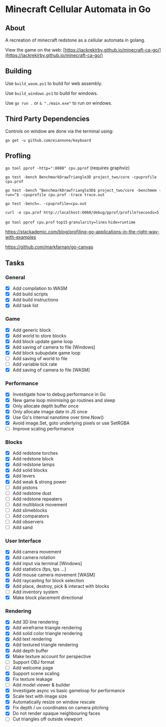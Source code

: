 # Minecraft Cellular Automata in Go

## About

A recreation of minecraft redstone as a cellular automata in golang.

View the game on the web:
[https://jackrekirby.github.io/minecraft-ca-go/](https://jackrekirby.github.io/minecraft-ca-go/)


## Building

Use `build_wasm.ps1` to build for web assembly.

Use `build_windows.ps1` to build for windows.

Use `go run .` or `& "./main.exe"` to run on windows.

## Third Party Dependencies

Controls on window are done via the terminal using:

`go get -u github.com/eiannone/keyboard`

## Profling

`go tool pprof -http=":8080" cpu.pprof` (requires graphviz)

`go test -bench BenchmarkDrawTriangle3D project_two/core -cpuprofile cpu.prof`

`go test -bench ^BenchmarkDrawTriangle3D$ project_two/core -benchmem -run=^$ -cpuprofile cpu.prof -trace trace.out`

`go test -bench=. -cpuprofile=cpu.out`

`curl -o cpu.prof http://localhost:6060/debug/pprof/profile?seconds=5`

`go tool pprof cpu.prof`
`top15` 
`granularity=lines`
`hide=runtime`

https://stackademic.com/blog/profiling-go-applications-in-the-right-way-with-examples

https://github.com/markfarnan/go-canvas

## Tasks

### General

- [x] Add compilation to WASM
- [x] Add build scripts
- [x] Add build instructions
- [x] Add task list

### Game

- [x] Add generic block
- [x] Add world to store blocks
- [x] Add block update game loop
- [x] Add saving of camera to file [Windows]
- [x] Add block subupdate game loop
- [ ] Add saving of world to file
- [ ] Add variable tick rate
- [x] Add saving of camera to file [WASM]

### Performance
- [x] Investigate how to debug performance in Go
- [x] New game loop minimising go routines and sleep
- [x] Only allocate depth buffer once
- [x] Only allocate image date in JS once
- [x] Use Go's internal nanotime over time.Now()
- [x] Avoid image.Set, goto underlying pixels or use SetRGBA
- [ ] Improve scaling performance

### Blocks

- [x] Add redstone torches
- [x] Add redstone block
- [x] Add redstone lamps
- [x] Add solid blocks
- [x] Add levers
- [x] Add weak & strong power
- [ ] Add pistons
- [ ] Add redstone dust
- [ ] Add redstone repeaters 
- [ ] Add multiblock movement
- [ ] Add slimeblocks
- [ ] Add comparators
- [ ] Add observers
- [ ] Add sand

### User Interface

- [x] Add camera movement
- [x] Add camera rotation 
- [x] Add input via terminal [Windows]
- [x] Add statistics (fps, tps ...)
- [x] Add mouse camera movement [WASM]
- [x] Add raycasting for block selection
- [x] Add place, destroy, pick & interact with blocks
- [ ] Add inventory system
- [x] Make block placement directional

### Rendering

- [x] Add 3D line rendering
- [x] Add wireframe triangle rendering
- [x] Add solid color triangle rendering
- [x] Add text rendering
- [x] Add textured triangle rendering
- [x] Add depth buffer
- [x] Make texture account for perspective
- [ ] Support OBJ format
- [ ] Add welcome page
- [x] Support scene scaling
- [x] Fix texture leakage
- [ ] Add model viewer & builder
- [x] Investigate async vs basic gameloop for performance
- [x] Scale text with image size
- [x] Automatically resize on window rescale
- [x] Fix depth / uv coordinates on camera pitching
- [x] Do not render opaque neighbouring faces
- [ ] Cut triangles off outside viewport